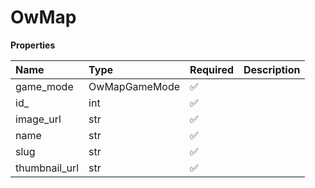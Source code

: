 # OwMap

**Properties**

| Name          | Type          | Required | Description |
| :------------ | :------------ | :------- | :---------- |
| game_mode     | OwMapGameMode | ✅       |             |
| id\_          | int           | ✅       |             |
| image_url     | str           | ✅       |             |
| name          | str           | ✅       |             |
| slug          | str           | ✅       |             |
| thumbnail_url | str           | ✅       |             |

<!-- This file was generated by liblab | https://liblab.com/ -->
